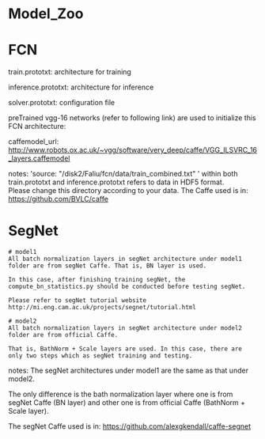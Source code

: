 # Model_Zoo

  # FCN
  train.prototxt: architecture for training

  inference.prototxt: architecture for inference

  solver.prototxt: configuration file

  preTrained vgg-16 networks (refer to following link) are used to initialize this FCN architecture:

  caffemodel_url: http://www.robots.ox.ac.uk/~vgg/software/very_deep/caffe/VGG_ILSVRC_16_layers.caffemodel


  notes:
  'source: "/disk2/Faliu/fcn/data/train_combined.txt" ' within both train.prototxt and inference.prototxt refers to data in HDF5 format.     
  Please change this directory according to your data. The Caffe used is in: https://github.com/BVLC/caffe


  # SegNet
    # model1
    All batch normalization layers in segNet architecture under model1 folder are from segNet Caffe. That is, BN layer is used. 

    In this case, after finishing training segNet, the compute_bn_statistics.py should be conducted before testing segNet.

    Please refer to segNet tutorial website http://mi.eng.cam.ac.uk/projects/segnet/tutorial.html
      
    # model2
    All batch normalization layers in segNet architecture under model2 folder are from official Caffe.

    That is, BathNorm + Scale layers are used. In this case, there are only two steps which as segNet training and testing.

  notes: The segNet architectures under model1 are the same as that under model2. 

  The only difference is the bath normalization layer where one is from segNet Caffe (BN layer) and other one is from official Caffe (BathNorm + Scale layer). 

  The segNet Caffe used is in: https://github.com/alexgkendall/caffe-segnet

